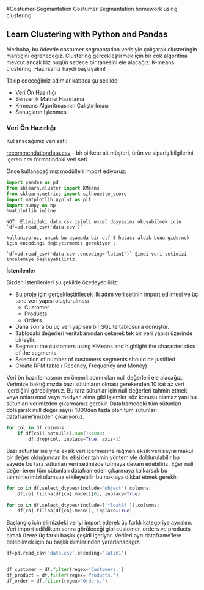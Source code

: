#Costumer-Segmantation
Costumer Segmantation homework using clustering

## Learn Clustering with Python and Pandas

Merhaba, bu ödevde costumer segmantation verisiyle çalışarak clusteringin mantığını öğreneceğiz. Clustering gerçekleştirmek için bir çok algoritma mevcut ancak biz bugün sadece bir tanesini ele alacağız: K-means clustering. Hazırsanız haydi başlayalım!

Takip edeceğimiz adımlar kabaca şu şekilde:

- Veri Ön Hazırlığı
- Benzerlik Matrisi Hazırlama
- K-means Algoritmasının Çalıştırılması
- Sonuçların İşlenmesi

### Veri Ön Hazırlığı
Kullanacağımız veri seti:

[recommendationdata.csv](https://github.com/zeynep394/AIZA-Costumer-Segmantation/blob/main/data.csv) - bir şirkete ait müşteri, ürün ve sipariş bilgilerini içeren csv formatındaki veri seti. 

Önce kullanacağımız modülleri import ediyoruz: 

```python
import pandas as pd
from sklearn.cluster import KMeans
from sklearn.metrics import silhouette_score
import matplotlib.pyplot as plt
import numpy as np
%matplotlib inline
```
```
NOT: Elimizdeki data.csv isimli excel dosyasını okuyabilmek için `df=pd.read_csv('data.csv')`

kullanıyoruz, ancak bu aşamada bir utf-8 hatası aldık bunu gidermek için encodingi değiştirmemiz gerekiyor ;

`df=pd.read_csv('data.csv',encoding='latin1')` Şimdi veri setimizi incelemeye başlayabiliriz.
```

**İstenilenler**

Bizden istenilenleri şu şekilde özetleyebiliriz:

- Bu proje için gerçekleştirilecek ilk adım veri setinin import edilmesi ve üç tane veri yapısı oluşturulması
  - Customer
  - Products
  - Orders
- Daha sonra bu üç veri yapısını bir SQLite tablosuna dönüştür.
- Tablodaki değerleri veritabanından çekerek tek bir veri yapısı üzerinde birleştir.
- Segment the customers using KMeans and highlight the characteristics
of the segments
- Selection of number of customers segments should be justified
- Create RFM table ( Recency, Frequency and Money)

Veri ön hazırlamasının en önemli adımı olan null değerleri ele alacağız. Verimize baktığımızda bazı sütünların olması gerekenden 10 kat az veri içerdiğini görebiliyoruz. Bu tarz sütunlar için null değerleri tahmin etmek veya onları mod veya medyan alma gibi işlemler söz konusu olamaz yani bu sütunları verimizden çıkarmamız gerekir. Dataframedeki tüm sütunları dolaşarak null değer sayısı 1000den fazla olan tüm sütunları dataframe'imizden çıkarıyoruz. 

```python
for col in df.columns:
    if df[col].notnull().sum()<1000:
        df.drop(col, inplace=True, axis=1)
```

Bazı sütunlar ise yine eksik veri içermesine rağmen eksik veri sayısı makul bir değer olduğundan bu eksikler tahmin yöntemiyle doldurulabilir bu sayede bu tarz sütunları veri setimizde tutmaya devam edebiliriz. Eğer null değer ieren tüm sütunları dataframeden çıkarmaya kalkarsak bu tahminlerimizi olumsuz etkileyebilir bu noktaya dikkat etmek gerekir.

```python
for co in df.select_dtypes(include='object').columns:
    df[co].fillna(df[co].mode()[0], inplace=True)
    
for co in df.select_dtypes(include=['float64']).columns:
    df[co].fillna(df[co].mean(), inplace=True)
```

Başlangıç için elimizdeki veriyi import ederek üç farklı kategoriye ayıralım.
Veri import edildikten sonra görüleceği gibi customer, orders ve products olmak üzere üç farklı başlık çeşidi içeriyor. Verileri ayrı dataframe'lere bölebilmek için bu başlık isimlerinden yararlanacağız.

```python
df=pd.read_csv('data.csv',encoding='latin1')


df_customer = df.filter(regex='Customers.')
df_product = df.filter(regex='Products.')
df_order = df.filter(regex='Orders.')
```

